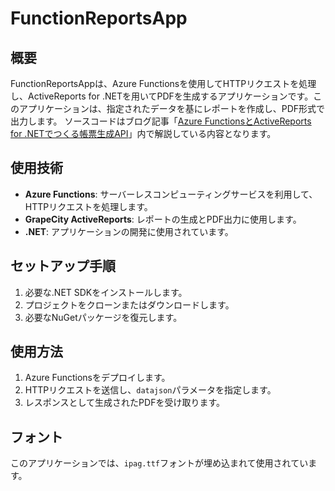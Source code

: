 # FunctionReportsApp

## 概要
FunctionReportsAppは、Azure Functionsを使用してHTTPリクエストを処理し、ActiveReports for .NETを用いてPDFを生成するアプリケーションです。このアプリケーションは、指定されたデータを基にレポートを作成し、PDF形式で出力します。
ソースコードはブログ記事「[Azure FunctionsとActiveReports for .NETでつくる帳票生成API](https://devlog.mescius.jp/activereports-azure-functions/)」内で解説している内容となります。

## 使用技術
- **Azure Functions**: サーバーレスコンピューティングサービスを利用して、HTTPリクエストを処理します。
- **GrapeCity ActiveReports**: レポートの生成とPDF出力に使用します。
- **.NET**: アプリケーションの開発に使用されています。

## セットアップ手順
1. 必要な.NET SDKをインストールします。
2. プロジェクトをクローンまたはダウンロードします。
3. 必要なNuGetパッケージを復元します。

## 使用方法
1. Azure Functionsをデプロイします。
2. HTTPリクエストを送信し、`datajson`パラメータを指定します。
3. レスポンスとして生成されたPDFを受け取ります。

## フォント
このアプリケーションでは、`ipag.ttf`フォントが埋め込まれて使用されています。
